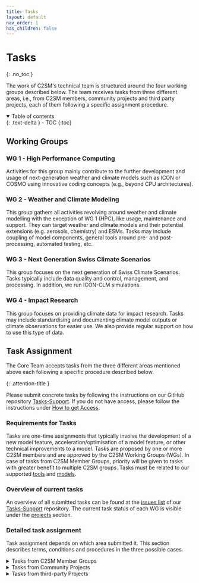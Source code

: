 ```yaml
---
title: Tasks
layout: default
nav_order: 1
has_children: false
---
```


# Tasks
{: .no_toc }

The work of C2SM's technical team is structured around the four working groups described below. The team receives tasks from three different areas, i.e., from C2SM members, community projects and third party projects, each of them following a specific assignment procedure.

<details open markdown="block">
  <summary>
    Table of contents
  </summary>
  {: .text-delta }
- TOC
{:toc}
</details>


## Working Groups

### WG 1 - High Performance Computing

Activities for this group mainly contribute to the further development and usage of next-generation weather and climate models such as ICON or COSMO using innovative coding concepts (e.g., beyond CPU architectures).


### WG 2 - Weather and Climate Modeling

This group gathers all activities revolving around weather and climate modelling with the exception of WG 1 (HPC), like usage, maintenance and support. They can target weather and climate models and their potential extensions (e.g. aerosols, chemistry) and ESMs. Tasks may include coupling of model components, general tools around pre- and post-processing, automated testing, etc.


### WG 3 - Next Generation Swiss Climate Scenarios

This group focuses on the next generation of Swiss Climate Scenarios. Tasks typically include data quality and control, management, and processing. In addition, we run ICON-CLM simulations.


### WG 4 - Impact Research

This group focuses on providing climate data for impact research. Tasks may include standardising and documenting climate model outputs or climate observations for easier use. We also provide regular support on how to use this type of data.


## Task Assignment

The Core Team accepts tasks from the three different areas mentioned above each following a specific procedure described below.

{: .attention-title }

Please submit concrete tasks by following the instructions on our GitHub repository [Tasks-Support](https://github.com/C2SM/Tasks-Support).
If you do not have access, please follow the instructions under [How to get Access](https://c2sm.github.io/#how-to-get-access).


### Requirements for Tasks

Tasks are one-​time assignments that typically involve the development of a new model feature, acceleration/optimisation of a model feature, or other technical improvements to a model. Tasks are proposed by one or more C2SM members and are approved by the C2SM Working Groups (WGs). In case of tasks from C2SM Member Groups, priority will be given to tasks with greater benefit to multiple C2SM groups. Tasks must be related to our supported [tools](https://c2sm.github.io/tools/) and [models](https://c2sm.github.io/models/).


### Overview of current tasks

An overview of all submitted tasks can be found at the [issues list](https://github.com/C2SM/Tasks-Support/issues) of our [Tasks-Support](https://github.com/C2SM/Tasks-Support) repository. The current task status of each WG is visible under the [projects](https://github.com/C2SM/Tasks-Support/projects?query=is%3Aopen) section.


### Detailed task assignment

Task assignment depends on which area submitted it. This section describes terms, conditions and procedures in the three possible cases.

<details close markdown="block">
  <summary>
    Tasks from C2SM Member Groups
  </summary>
  {: .text-gamma }
1. **Submission:**
Tasks can be submitted as issues through our GitHub repository [Tasks-Support](https://github.com/C2SM/Tasks-Support) at any time. The task proposal must include a description and goals of the task, a time estimate, a statement of urgency, the groups involved, and at least one contact person. It should also describe the benefit to C2SM. Please follow the instructions to [Submit a Task](https://github.com/C2SM/Tasks-Support#submit-a-task).

2. **Evaluation:**
The Core Team will evaluate the proposals and may provide feedback/ask questions/reiterate the proposals to the groups. Priority will be given to tasks with greater benefit to multiple C2SM groups. Updates on the tasks will be directly given on the submitted task in the GitHub repository.

3. **Core Team starts working on task:**
Depending on the urgency or current workload of the Core Team, C2SM may begin to work on the task immediately or at a later point in time.

4. **Feedback and Discussion of Tasks:**
During the biannual WG Day, to which representatives of each C2SM member group are invited, the status and future of submitted tasks are discussed. Members can provide critical feedback on the process.
</details>

<details close markdown="block">
  <summary>
    Tasks from Community Projects
  </summary>
  {: .text-gamma }
  
Tasks are also taken from C2SM Community Projects. These are large, perennial, and joint research and/or development projects involving at least three C2SM groups and two different partner institutions, with a substantial financial volume. Their overall objective supports the implementation of one or more of the four pillars of C2SM. The project produces results that no single group could have produced on its own. Their results benefit a large majority of C2SM members. These projects receive significant support from C2SM core funding in the form of in-kind contributions from core staff.


##### Community Project Task Assignment Process
{: .no_toc }

- The C2SM Steering Committee (SC) discusses and recommends C2SM's involvement in a Community Project at the proposal stage. This includes a suggestion on the approximate number of FTEs to be reserved for the project;
- The C2SM Executive Director (ED) forwards the information to the Core Team, and together with the responsible programmers evaluates the feasibility of the plans, taking into account all other ongoing activities and plans;
- The ED forwards the information back to the SC;
- The SC approves the plans and time allocated to the Community Project;
- The C2SM Core Team reserves the FTEs assuming the project will be funded;
- At the latest at the beginning of the project, the project steering group develops and formulates how it envisions the involvement of the Core Team and defines specific tasks. The tasks are submitted as a proposal to the C2SM ED and the involved programmers;
- The ED and the responsible programmer(s) evaluate the tasks, provide feedback/clarification, and finally submit their proposal to the C2SM SC;
- The SC approves the task list;
- The task assignment from Community Projects is repeated regularly, at biannual or annual intervals, ideally 1-2 months before the biannual Working Group Day.


##### Current projects
{: .no_toc }

- [EXCLAIM](https://c2sm.ethz.ch/research/exclaim.html)
- [Next generation Swiss climate scenarios CH2025](https://www.meteoschweiz.admin.ch/ueber-uns/forschung-und-zusammenarbeit/projekte/2023/klima-ch2025.html)

</details>

<details close markdown="block">
  <summary>
    Tasks from third-party Projects
  </summary>
  {: .text-gamma }

As outlined in [C2SM's business plan for 2021-25](https://ethz.ch/content/dam/ethz/special-interest/usys/c2sm-dam/center/documents/c2sm_business_plan_final_18nov19.pdf), the Executive Office also relies on funding from third-party projects. We are therefore happy to contribute to the research projects of our members (e.g., SNF, EU, ETH) in our fields of expertise.


##### Third-Party Projects that Benefit Multiple C2SM Groups
{: .no_toc }

These can be projects of individual C2SM members as PI, possibly together with other co-PIs from the community, funding individual tasks of core team programmers. These projects will be supported in particular if the results will benefit several C2SM groups.


##### Third-Party Projects with Benefits to the PI Only
{: .no_toc }

A member may also propose a task/tasks to be funded from their project, but where the benefit is limited to their group. These proposals will be realised if C2SM capacity is available. However, they will have a lower priority than projects with a greater benefit to the community.

##### Current projects
{: .no_toc }

- [SNF scClim project](https://scclim.ethz.ch/)


##### Task Portfolio
{: .no_toc }

The core team's contributions consist largely of technical model development and support tasks. Individual tasks may also include setting up and maintaining a project website, or organising individual workshops or seminar series.


##### Procedure for Proposing Participation in a Third-Party Project
{: .no_toc }

- The project PI contacts the C2SM Executive Director (ED) at the proposal stage by submitting a written proposal similar to the task proposals for group tasks;
- The ED, along with an assigned Core Team member, will provide feedback to the PI and may review the proposal again;
- If the proposal meets the above conditions, C2SM will consider it accepted and reserve time for its execution in the following year;
- C2SM will reserve approximately 3-7 person months (0.3-0.6 FTE) per year for tasks from external projects.
</details>
